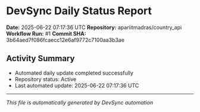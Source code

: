 # DevSync Daily Status Report

**Date:** 2025-06-22 07:17:36 UTC
**Repository:** apariitmadras/country_api
**Workflow Run:** #1
**Commit SHA:** 3b64aed7f086fcaecc12e6af9772c7100aa3b3ae

## Activity Summary
- Automated daily update completed successfully
- Repository status: Active
- Last automated update: 2025-06-22 07:17:36 UTC

---
*This file is automatically generated by DevSync automation*
